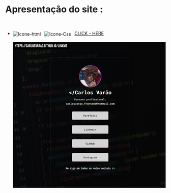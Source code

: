 # Apresentação do site :

<br>

 - <div>
    <div>
      <img align="center" alt="Icone-html" src="https://img.shields.io/badge/HTML5-E34F26?style=for-the-badge&logo=html5&logoColor=white">&ensp;
      <img align="center" alt="Icone-Css" src="https://img.shields.io/badge/CSS3-1572B6?style=for-the-badge&logo=css3&logoColor=white">&ensp;
      <a href="https://carlosvarao.github.io/Linkme/Linkme/index.html" target="_blank"/><span>CLICK - HERE</span></a>
    </div>

    <div align="center" style="display: inline_block"><br>
      <img align="center" alt="clone-discord" src="https://github.com/CarlosVarao/Link-me/blob/main/Assets/linkme.png"/>
    </div>
</div>



